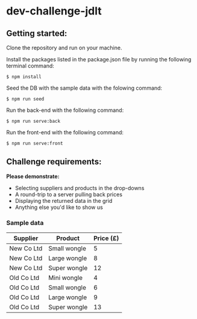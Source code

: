 # dev-challenge-jdlt


## Getting started:
Clone the repository and run on your machine. 

Install the packages listed in the package.json file by running the following terminal command:

```
$ npm install
```
Seed the DB with the sample data with the folowing command:
```
$ npm run seed
```
Run the back-end with the following command:
```
$ npm run serve:back
```
Run the front-end with the following command:
```
$ npm run serve:front
```
## Challenge requirements:

**Please demonstrate:**
* Selecting suppliers and products in the drop-downs
* A round-trip to a server pulling back prices
* Displaying the returned data in the grid
* Anything else you'd like to show us

### Sample data

| Supplier    | Product      | Price (£) |
| ------------|--------------|-----------|
| New Co Ltd  | Small wongle | 5         |
| New Co Ltd  | Large wongle | 8         |
| New Co Ltd  | Super wongle | 12        |
| Old Co Ltd  | Mini wongle  | 4         |
| Old Co Ltd  | Small wongle | 6         |
| Old Co Ltd  | Large wongle | 9         |
| Old Co Ltd  | Super wongle | 13        |

